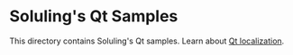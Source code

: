 # Soluling's Qt Samples

This directory contains Soluling's Qt samples. Learn about [Qt localization](https://www.soluling.com/Help/Qt/Index.htm).

